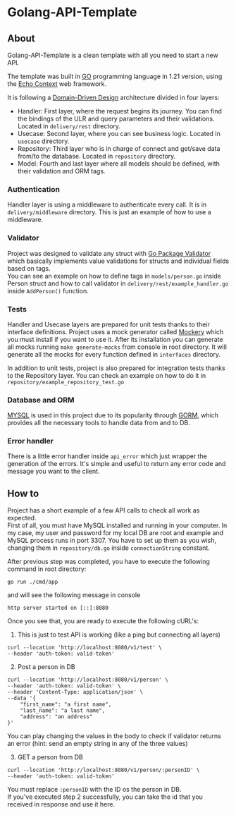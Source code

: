 # Golang-API-Template

## About

Golang-API-Template is a clean template with all you need to start a new API.

The template was built in [GO](https://github.com/golang/go) programming language in 1.21 version, using the [Echo Context](https://github.com/labstack/echo) web framework.  

It is following a [Domain-Driven Design](https://en.wikipedia.org/wiki/Domain-driven_design) architecture divided in four layers:
* Handler: First layer, where the request begins its journey. You can find the bindings of the ULR and query parameters and their validations. Located in `delivery/rest` directory. 
* Usecase: Second layer, where you can see business logic. Located in `usecase` directory.
* Repository: Third layer who is in charge of connect and get/save data from/to the database. Located in `repository` directory.
* Model: Fourth and last layer where all models should be defined, with their validation and ORM tags.

### Authentication

Handler layer is using a middleware to authenticate every call. It is in `delivery/middleware` directory. This is just an example of how to use a middleware.    

### Validator

Project was designed to validate any struct with [Go Package Validator](https://pkg.go.dev/github.com/go-playground/validator/v10)
which basically implements value validations for structs and individual fields based on tags.  
You can see an example on how to define tags in `models/person.go` inside Person struct and how to call validator in `delivery/rest/example_handler.go` inside `AddPerson()` function.  

### Tests

Handler and Usecase layers are prepared for unit tests thanks to their interface definitions. 
Project uses a mock generator called [Mockery](https://vektra.github.io/mockery/latest/) which you must install if you want to use it.
After its installation you can generate all mocks running `make generate-mocks` from console in root directory.
It will generate all the mocks for every function defined in `interfaces` directory.  

In addition to unit tests, project is also prepared for integration tests thanks to the Repository layer.
You can check an example on how to do it in `repository/example_repository_test.go`  

### Database and ORM

[MYSQL](https://dev.mysql.com/doc/) is used in this project due to its popularity through [GORM](https://gorm.io/docs/index.html), which provides all the necessary tools to handle data from and to DB.

### Error handler

There is a little error handler inside `api_error` which just wrapper the generation of the errors.
It's simple and useful to return any error code and message you want to the client.

## How to

Project has a short example of a few API calls to check all work as expected.  
First of all, you must have MySQL installed and running in your computer.
In my case, my user and password for my local DB are root and example and MySQL process runs in port 3307.
You have to set up them as you wish, changing them in `repository/db.go` inside `connectionString` constant.  

After previous step was completed, you have to execute the following command in root directory:
```
go run ./cmd/app
```
and will see the following message in console 
```
http server started on [::]:8080
```

Once you see that, you are ready to execute the following cURL's:

1. This is just to test API is working (like a ping but connecting all layers)
```
curl --location 'http://localhost:8080/v1/test' \
--header 'auth-token: valid-token'
```

2. Post a person in DB
```
curl --location 'http://localhost:8080/v1/person' \
--header 'auth-token: valid-token' \
--header 'Content-Type: application/json' \
--data '{
    "first_name": "a first name",
    "last_name": "a last name",
    "address": "an address"
}'
```
You can play changing the values in the body to check if validator returns an error (hint: send an empty string in any of the three values)  

3. GET a person from DB
```
curl --location 'http://localhost:8080/v1/person/:personID' \
--header 'auth-token: valid-token'
```
You must replace `:personID` with the ID os the person in DB.  
If you've executed step 2 successfully, you can take the id that you received in response and use it here. 